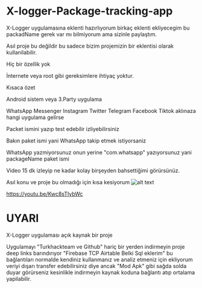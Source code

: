 # X-logger-Package-tracking-app 
X-Logger uygulamasına eklenti hazırlıyorum birkaç eklenti ekliyecegim bu packadName gerek var mı bilmiyorum ama sizinle paylaştım.

Asıl proje bu değildir bu sadece bizim projemizin bir eklentisi olarak kullanilabilir.

Hiç bir özellik yok

İnternete veya root gibi gereksimlere ihtiyaç yoktur.

Kısaca özet

Android sistem veya 3.Party uygulama

WhatsApp Messenger Instagram Twitter Telegram Facebook Tiktok aklınaza hangi uygulama gelirse

Packet ismini yazıp test edebilir izliyebilirsiniz

Bakın paket ismi yani WhatsApp takip etmek istiyorsaniz

WhatsApp yazmiyorsunuz onun yerine "com.whatsapp" yazıyorsunuz yani packageName paket ismi

Video 15 dk izleyip ne kadar kolay birşeyden bahsettiğimi görürsünüz.

Asıl konu ve proje bu olmadığı için kısa kesiyorum 
![alt text](https://i.hizliresim.com/3la9ce9.jpg) 

https://youtu.be/Kwc8sTIybWc 
# UYARI 
X-Logger uygulaması açık kaynak bir proje

Uygulamayı "Turkhackteam ve Github" hariç bir yerden indirmeyin proje deep links barındırıyor "Firebase TCP Airtable Belki Sql eklerim" bu bağlantıları normalde kendiniz kullanmanız ve analiz etmeniz için ekliyorum veriyi dışarı transfer edebilirsiniz diye ancak "Mod Apk" gibi sağda solda duyar görürseniz kesinlikle indirmeyin kaynak koduna bağlantı atıp ortalama yapilabilir.
